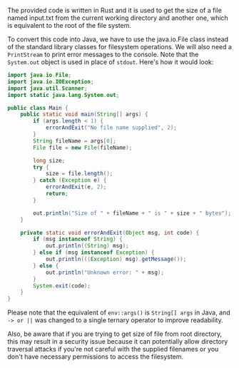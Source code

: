 The provided code is written in Rust and it is used to get the size of a file named input.txt from the current working directory and another one, which is equivalent to the root of the file system. 

To convert this code into Java, we have to use the java.io.File class instead of the standard library classes for filesystem operations. We will also need a `PrintStream` to print error messages to the console. Note that the `System.out` object is used in place of `stdout`. Here's how it would look:

```java
import java.io.File;
import java.io.IOException;
import java.util.Scanner;
import static java.lang.System.out;

public class Main {
    public static void main(String[] args) {
        if (args.length < 1) {
            errorAndExit("No file name supplied", 2);
        }
        String fileName = args[0];
        File file = new File(fileName);

        long size;
        try {
            size = file.length();
        } catch (Exception e) {
            errorAndExit(e, 2);
            return;
        }

        out.println("Size of " + fileName + " is " + size + " bytes");
    }

    private static void errorAndExit(Object msg, int code) {
        if (msg instanceof String) {
            out.println((String) msg);
        } else if (msg instanceof Exception) {
            out.println(((Exception) msg).getMessage());
        } else {
            out.println("Unknown error: " + msg);
        }
        System.exit(code);
    }
}
```
Please note that the equivalent of `env::args()` is `String[] args` in Java, and `-> or ||` was changed to a single ternary operator to improve readability. 

Also, be aware that if you are trying to get size of file from root directory, this may result in a security issue because it can potentially allow directory traversal attacks if you're not careful with the supplied filenames or you don't have necessary permissions to access the filesystem.
